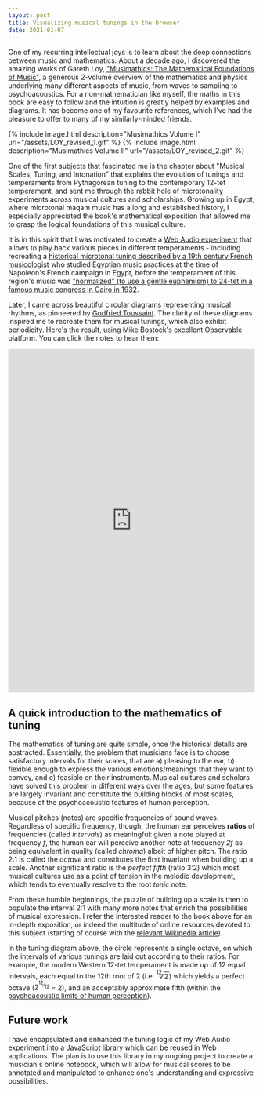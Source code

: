 ```yaml
---
layout: post
title: Visualizing musical tunings in the browser
date: 2021-01-07
---
```

One of my recurring intellectual joys is to learn about the deep connections between music and mathematics. About a decade ago, I discovered the amazing works of Gareth Loy, ["Musimathics: The Mathematical Foundations of Music"](http://www.musimathics.com/), a generous 2-volume overview of the mathematics and physics underlying many different aspects of music, from waves to sampling to psychoacoustics. For a non-mathematician like myself, the maths in this book are easy to follow and the intuition is greatly helped by examples and diagrams. It has become one of my favourite references, which I've had the pleasure to offer to many of my similarly-minded friends.

{% include image.html description="Musimathics Volume I" url="/assets/LOY_revised_1.gif" %}
{% include image.html description="Musimathics Volume II" url="/assets/LOY_revised_2.gif" %}

One of the first subjects that fascinated me is the chapter about "Musical Scales, Tuning, and Intonation" that explains the evolution of tunings and temperaments from Pythagorean tuning to the contemporary 12-tet temperament, and sent me through the rabbit hole of microtonality experiments across musical cultures and scholarships. Growing up in Egypt, where microtonal maqam music has a long and established history, I especially appreciated the book's mathematical exposition that allowed me to grasp the logical foundations of this musical culture.

It is in this spirit that I was motivated to create a [Web Audio experiment](https://ethereum.karimratib.me:8080/) that allows to play back various pieces in different temperaments - including recreating a [historical microtonal tuning described by a 19th century French musicologist](https://play.google.com/store/books/details?id=JUv0AAAAMAAJ) who studied Egyptian music practices at the time of Napoleon's French campaign in Egypt, before the temperament of this region's music was ["normalized" (to use a gentle euphemism) to 24-tet in a famous music congress in Cairo in 1932](https://en.wikipedia.org/wiki/Cairo_Congress_of_Arab_Music).

Later, I came across beautiful circular diagrams representing musical rhythms, as pioneered by [Godfried Toussaint](http://cgm.cs.mcgill.ca/~godfried/rhythm-and-mathematics.html). The clarity of these diagrams inspired me to recreate them for musical tunings, which also exhibit periodicity. Here's the result, using Mike Bostock's excellent Observable platform. You can click the notes to hear them:

<iframe width="100%" height="700" frameborder="0"
  src="https://observablehq.com/embed/@infojunkie/tuning-diagram?cell=chart"></iframe>

## A quick introduction to the mathematics of tuning

The mathematics of tuning are quite simple, once the historical details are abstracted. Essentially, the problem that musicians face is to choose satisfactory intervals for their scales, that are a) pleasing to the ear, b) flexible enough to express the various emotions/meanings that they want to convey, and c) feasible on their instruments. Musical cultures and scholars have solved this problem in different ways over the ages, but some features are largely invariant and constitute the building blocks of most scales, because of the psychoacoustic features of human perception.

Musical pitches (notes) are specific frequencies of sound waves. Regardless of specific frequency, though, the human ear perceives **ratios** of frequencies (called _intervals_) as meaningful: given a note played at frequency _f_, the human ear will perceive another note at frequency _2f_ as being equivalent in quality (called _chroma_) albeit of higher pitch. The ratio 2:1 is called the _octave_ and constitutes the first invariant when building up a scale. Another significant ratio is the _perfect fifth_ (ratio 3:2) which most musical cultures use as a point of tension in the melodic development, which tends to eventually resolve to the root _tonic_ note.

From these humble beginnings, the puzzle of building up a scale is then to populate the interval 2:1 with many more notes that enrich the possibilities of musical expression. I refer the interested reader to the book above for an in-depth exposition, or indeed the multitude of online resources devoted to this subject (starting of course with the [relevant Wikipedia article](https://en.wikipedia.org/wiki/Music_and_mathematics)).

In the tuning diagram above, the circle represents a single octave, on which the intervals of various tunings are laid out according to their ratios. For example, the modern Western 12-tet temperament is made up of 12 equal intervals, each equal to the 12th root of 2 (i.e. <span class="nowrap"><sup style="margin-right: -0.5em; vertical-align: 0.8em;">12</sup>√<span style="border-top:1px solid; padding:0 0.1em;">2</span></span>) which yields a perfect octave (<span class="nowrap">2<sup>&#8203;<sup>12</sup>⁄<sub>12</sub></sup></span> = 2), and an acceptably approximate fifth (within the [psychoacoustic limits of human perception](https://en.wikipedia.org/wiki/Just-noticeable_difference#Music_production_applications)).

## Future work

I have encapsulated and enhanced the tuning logic of my Web Audio experiment into [a JavaScript library](https://github.com/infojunkie/scalextric) which can be reused in Web applications. The plan is to use this library in my ongoing project to create a musician's online notebook, which will allow for musical scores to be annotated and manipulated to enhance one's understanding and expressive possibilities.
